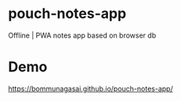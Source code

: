 # pouch-notes-app
Offline | PWA notes app based on browser db

# Demo
https://bommunagasai.github.io/pouch-notes-app/
